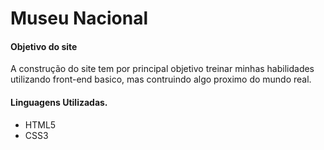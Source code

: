 # Museu Nacional

#### Objetivo do site
A construção do site tem por principal objetivo treinar minhas habilidades utilizando front-end basico, mas contruindo algo proximo do mundo real.

#### Linguagens Utilizadas.
* HTML5
* CSS3

